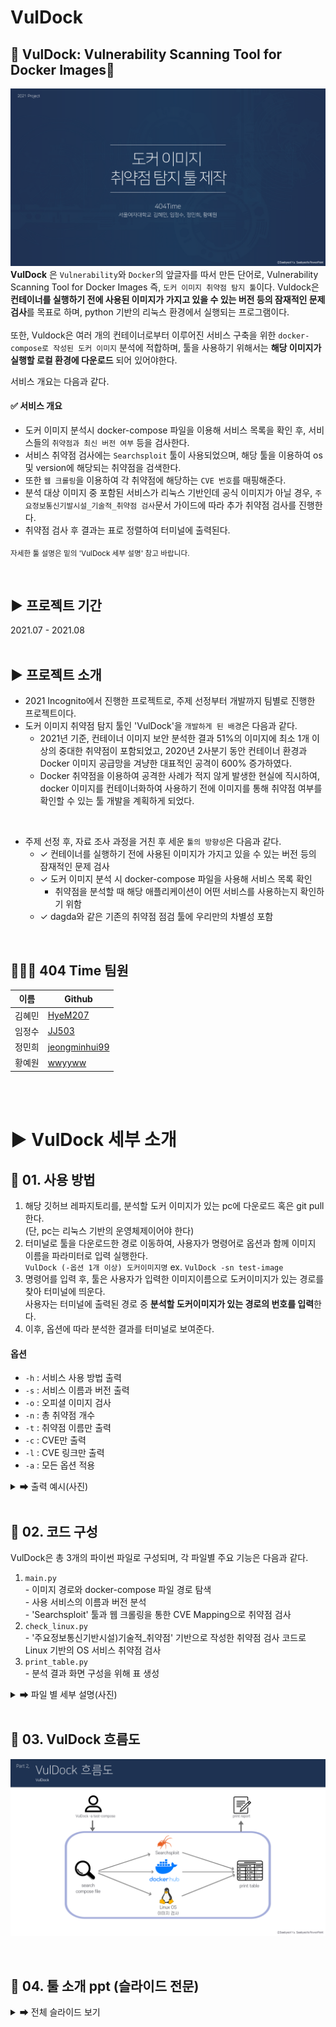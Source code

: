 # VulDock
## 🐋 VulDock: Vulnerability Scanning Tool for Docker Images🐋
![VulDock](./images/슬라이드1.PNG)
<b>VulDock</b> 은 `Vulnerability`와 `Docker`의 앞글자를 따서 만든 단어로, Vulnerability Scanning Tool for Docker Images 즉, `도커 이미지 취약점 탐지 툴`이다.
Vuldock은 <b>컨테이너를 실행하기 전에 사용된 이미지가 가지고 있을 수 있는 버전 등의 잠재적인 문제 검사</b>를 목표로 하며, python 기반의 리눅스 환경에서 실행되는 프로그램이다. 
<br><br>
또한, Vuldock은 여러 개의 컨테이너로부터 이루어진 서비스 구축을 위한 `docker-compose로 작성된 도커 이미지` 분석에 적합하며, 툴을 사용하기 위해서는 <b>해당 이미지가 실행할 로컬 환경에 다운로드</b> 되어 있어야한다.

서비스 개요는 다음과 같다.


#### ✅ 서비스 개요 
- 도커 이미지 분석시 docker-compose 파일을 이용해 서비스 목록을 확인 후, 서비스들의 `취약점과 최신 버전 여부` 등을 검사한다.
- 서비스 취약점 검사에는 `Searchsploit` 툴이 사용되었으며, 해당 툴을 이용하여 os 및 version에 해당되는 취약점을 검색한다.
- 또한 `웹 크롤링`을 이용하여 각 취약점에 해당하는 `CVE 번호`를 매핑해준다.
- 분석 대상 이미지 중 포함된 서비스가 리눅스 기반인데 공식 이미지가 아닐 경우, `주요정보통신기발시설_기술적_취약점 검사`문서 가이드에 따라 추가 취약점 검사를 진행한다.
- 취약점 검사 후 결과는 표로 정렬하여 터미널에 출력된다.     


<sub>자세한 툴 설명은 밑의 'VulDock 세부 설명' 참고 바랍니다.</sub>

<br>

## ▶ 프로젝트 기간  
  2021.07 - 2021.08
<br/><br/>    

## ▶ 프로젝트 소개
- 2021 Incognito에서 진행한 프로젝트로, 주제 선정부터 개발까지 팀별로 진행한 프로젝트이다. 
- 도커 이미지 취약점 탐지 툴인 'VulDock'을 `개발하게 된 배경`은 다음과 같다.
  - 2021년 기준, 컨테이너 이미지 보안 분석한 결과 51%의 이미지에 최소 1개 이상의 중대한 취약점이 포함되었고, 2020년 2사분기 동안 컨테이너 환경과 Docker 이미지 공급망을 겨냥한 대표적인 공격이 600% 증가하였다.
  - Docker 취약점을 이용하여 공격한 사례가 적지 않게 발생한 현실에 직시하여, docker 이미지를 컨테이너화하여 사용하기 전에 이미지를 통해 취약점 여부를 확인할 수 있는 툴 개발을 계획하게 되었다.
<br>

- 주제 선정 후, 자료 조사 과정을 거친 후 세운 `툴의 방향성`은 다음과 같다.
  - ✓ 컨테이너를 실행하기 전에 사용된 이미지가 가지고 있을 수 있는 버전 등의 잠재적인 문제 검사
  - ✓ 도커 이미지 분석 시 docker-compose 파일을 사용해 서비스 목록 확인
    - 취약점을 분석할 때 해당 애플리케이션이 어떤 서비스를 사용하는지 확인하기 위함
  - ✓ dagda와 같은 기존의 취약점 점검 툴에 우리만의 차별성 포함

<br>

## 👨‍👨‍👦 404 Time 팀원 
| 이름 | Github |
| -- | -- |
| 김혜민 | [HyeM207](https://github.com/HyeM207)  |
| 임정수 | [JJ503](https://github.com/JJ503)  | 
| 정민희 | [jeongminhui99](https://github.com/jeongminhui99)  | 
| 황예원 | [wwyyww](https://github.com/wwyyww)  |

<br/><br/>  

# ▶ VulDock 세부 소개

## 📌 01. 사용 방법 
1. 해당 깃허브 레파지토리를, 분석할 도커 이미지가 있는 pc에 다운로드 혹은 git pull 한다. <Br>
  (단, pc는 리눅스 기반의 운영체제이어야 한다)
2. 터미널로 툴을 다운로드한 경로 이동하여, 사용자가 명령어로 옵션과 함께 이미지 이름을 파라미터로 입력 실행한다. <br>
   `VulDock (-옵션 1개 이상) 도커이미지명`  ex. `VulDock -sn test-image`
3. 명령어를 입력 후, 툴은 사용자가 입력한 이미지이름으로 도커이미지가 있는 경로를 찾아 터미널에 띄운다. <br>
  사용자는 터미널에 출력된 경로 중 <b>분석할 도커이미지가 있는 경로의 번호를 입력</b>한다.
4. 이후, 옵션에 따라 분석한 결과를 터미널로 보여준다.
  
#### 옵션
- `-h` : 서비스 사용 방법 출력
- `-s` : 서비스 이름과 버전 출력
- `-o` : 오피셜 이미지 검사
- `-n` : 총 취약점 개수
- `-t` : 취약점 이름만 출력
- `-c` : CVE만 출력
- `-l` : CVE 링크만 출력
- `-a` : 모든 옵션 적용
  
<details>
  <summary> ➡ 출력 예시(사진)</summary>
  
![VulDock](./images/슬라이드21.PNG) 
![VulDock](./images/슬라이드22.PNG)
![VulDock](./images/슬라이드23.PNG)
  
</details>

  
<br>
  
## 📌 02. 코드 구성 
VulDock은 총 3개의 파이썬 파일로 구성되며, 각 파일별 주요 기능은 다음과 같다.
  1. `main.py` <br>
    - 이미지 경로와 docker-compose 파일 경로 탐색 <br>
    - 사용 서비스의 이름과 버전 분석 <br>
    - 'Searchsploit' 툴과 웹 크롤링을 통한 CVE Mapping으로 취약점 검사 <br>
  2. `check_linux.py` <br>
    - '주요정보통신기반시설)기술적_취약점' 기반으로 작성한 취약점 검사 코드로 Linux 기반의 OS 서비스 취약점 검사
  3. `print_table.py` <br>
    - 분석 결과 화면 구성을 위해 표 생성 
  
  
<details>
  <summary>➡ 파일 별 세부 설명(사진)</summary>
   
![VulDock](./images/슬라이드12.PNG) 
![VulDock](./images/슬라이드13.PNG)
![VulDock](./images/슬라이드14.PNG)
![VulDock](./images/슬라이드15.PNG) 
![VulDock](./images/슬라이드16.PNG)
![VulDock](./images/슬라이드17.PNG)
![VulDock](./images/슬라이드18.PNG) 
![VulDock](./images/슬라이드19.PNG)
![VulDock](./images/슬라이드20.PNG)
![VulDock](./images/슬라이드21.PNG)
![VulDock](./images/슬라이드22.PNG)
![VulDock](./images/슬라이드23.PNG)
![VulDock](./images/슬라이드24.PNG)
![VulDock](./images/슬라이드25.PNG)
![VulDock](./images/슬라이드26.PNG)
![VulDock](./images/슬라이드27.PNG)
   
</details>
  
<br>
  
## 📌 03. VulDock 흐름도 
![VulDock](./images/슬라이드28.PNG)

<br>
  
## 📌 04. 툴 소개 ppt (슬라이드 전문) 
<details>
  <summary>➡ 전체 슬라이드 보기</summary>
  
![VulDock](./images/슬라이드1.PNG) 
![VulDock](./images/슬라이드2.PNG) 
![VulDock](./images/슬라이드3.PNG)
![VulDock](./images/슬라이드4.PNG)
![VulDock](./images/슬라이드5.PNG) 
![VulDock](./images/슬라이드6.PNG)
![VulDock](./images/슬라이드7.PNG)
![VulDock](./images/슬라이드8.PNG) 
![VulDock](./images/슬라이드9.PNG) 
![VulDock](./images/슬라이드10.PNG) 
![VulDock](./images/슬라이드11.PNG) 
![VulDock](./images/슬라이드12.PNG) 
![VulDock](./images/슬라이드13.PNG)
![VulDock](./images/슬라이드14.PNG)
![VulDock](./images/슬라이드15.PNG) 
![VulDock](./images/슬라이드16.PNG)
![VulDock](./images/슬라이드17.PNG)
![VulDock](./images/슬라이드18.PNG) 
![VulDock](./images/슬라이드19.PNG)
![VulDock](./images/슬라이드20.PNG)
![VulDock](./images/슬라이드21.PNG)
![VulDock](./images/슬라이드22.PNG)
![VulDock](./images/슬라이드23.PNG)
![VulDock](./images/슬라이드24.PNG)
![VulDock](./images/슬라이드25.PNG)
![VulDock](./images/슬라이드26.PNG)
![VulDock](./images/슬라이드27.PNG)
![VulDock](./images/슬라이드28.PNG)
![VulDock](./images/슬라이드29.PNG)
![VulDock](./images/슬라이드30.PNG)
![VulDock](./images/슬라이드31.PNG)
![VulDock](./images/슬라이드32.PNG)
![VulDock](./images/슬라이드33.PNG)
![VulDock](./images/슬라이드34.PNG)
![VulDock](./images/슬라이드35.PNG)
   
</details>
